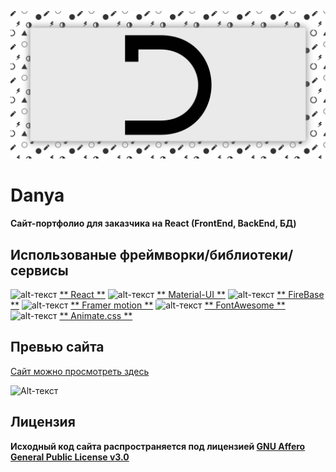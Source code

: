![Alt-текст](https://github.com/fryvoker/siteDesing/blob/gh-pages/card.png?raw=true "Danya")

# Danya 
**Сайт-портфолио для заказчика на React (FrontEnd, BackEnd, БД)**




## Использованые фреймворки/библиотеки/сервисы

![alt-текст](https://cdn4.iconfinder.com/data/icons/logos-brands-5/24/react-48.png "React") [** React **](https://ru.reactjs.org/)
![alt-текст](https://www.pngrepo.com/png/306383/48/material-ui.png "Material-UI") [** Material-UI **](https://material-ui.com/)
![alt-текст](https://cdn4.iconfinder.com/data/icons/logos-brands-5/24/firebase-48.png "FireBase") [** FireBase **](https://firebase.google.com/)
![alt-текст](https://i.piccy.info/i9/7fc46e30907d30a2fd7a6a96feeec5ba/1631205932/937/1441344/framer.png "Framer motion") [** Framer motion **](https://www.framer.com/motion/)
![alt-текст](https://cdn2.iconfinder.com/data/icons/miscellaneous-14-line/128/fontawesome_flag_banner_Ensign-48.png "FontAwesome") [** FontAwesome **](https://fontawesome.com/)
![alt-текст](https://cdn-icons-png.flaticon.com/32/2991/2991145.png "Animate.css") [** Animate.css **](https://animate.style/)




## Превью сайта

[Сайт можно просмотреть здесь](https://fryvoker.github.io/siteDesing/#/home)

![Alt-текст](https://tflashgamer.github.io/src/work4.png "Danya")




## Лицензия
**Исходный код сайта распространяется под лицензией [GNU Affero General Public License v3.0](https://choosealicense.com/licenses/gpl-3.0/)**

